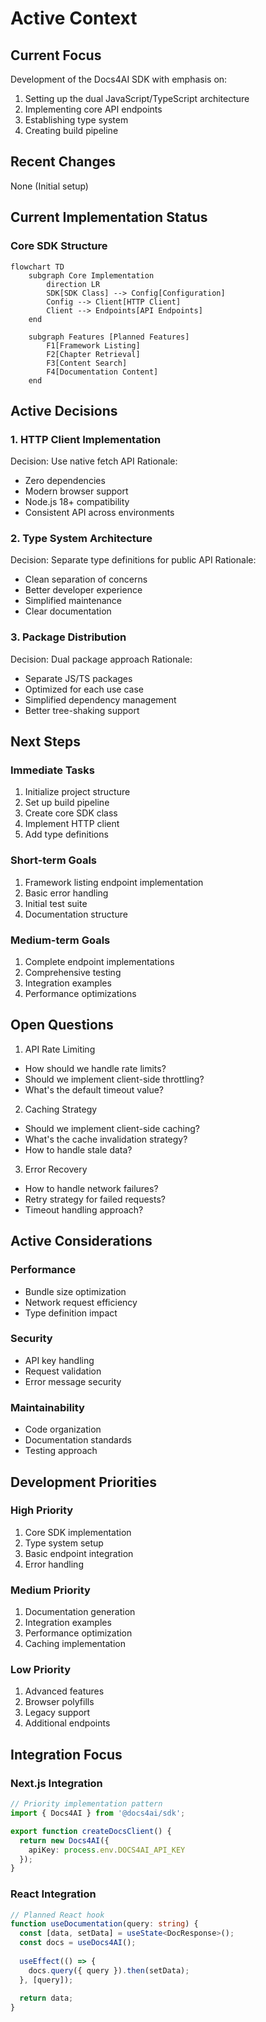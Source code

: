 # Active Context

## Current Focus
Development of the Docs4AI SDK with emphasis on:
1. Setting up the dual JavaScript/TypeScript architecture
2. Implementing core API endpoints
3. Establishing type system
4. Creating build pipeline

## Recent Changes
None (Initial setup)

## Current Implementation Status

### Core SDK Structure
```mermaid
flowchart TD
    subgraph Core Implementation
        direction LR
        SDK[SDK Class] --> Config[Configuration]
        Config --> Client[HTTP Client]
        Client --> Endpoints[API Endpoints]
    end

    subgraph Features [Planned Features]
        F1[Framework Listing]
        F2[Chapter Retrieval]
        F3[Content Search]
        F4[Documentation Content]
    end
```

## Active Decisions

### 1. HTTP Client Implementation
Decision: Use native fetch API
Rationale:
- Zero dependencies
- Modern browser support
- Node.js 18+ compatibility
- Consistent API across environments

### 2. Type System Architecture
Decision: Separate type definitions for public API
Rationale:
- Clean separation of concerns
- Better developer experience
- Simplified maintenance
- Clear documentation

### 3. Package Distribution
Decision: Dual package approach
Rationale:
- Separate JS/TS packages
- Optimized for each use case
- Simplified dependency management
- Better tree-shaking support

## Next Steps

### Immediate Tasks
1. Initialize project structure
2. Set up build pipeline
3. Create core SDK class
4. Implement HTTP client
5. Add type definitions

### Short-term Goals
1. Framework listing endpoint implementation
2. Basic error handling
3. Initial test suite
4. Documentation structure

### Medium-term Goals
1. Complete endpoint implementations
2. Comprehensive testing
3. Integration examples
4. Performance optimizations

## Open Questions

1. API Rate Limiting
- How should we handle rate limits?
- Should we implement client-side throttling?
- What's the default timeout value?

2. Caching Strategy
- Should we implement client-side caching?
- What's the cache invalidation strategy?
- How to handle stale data?

3. Error Recovery
- How to handle network failures?
- Retry strategy for failed requests?
- Timeout handling approach?

## Active Considerations

### Performance
- Bundle size optimization
- Network request efficiency
- Type definition impact

### Security
- API key handling
- Request validation
- Error message security

### Maintainability
- Code organization
- Documentation standards
- Testing approach

## Development Priorities

### High Priority
1. Core SDK implementation
2. Type system setup
3. Basic endpoint integration
4. Error handling

### Medium Priority
1. Documentation generation
2. Integration examples
3. Performance optimization
4. Caching implementation

### Low Priority
1. Advanced features
2. Browser polyfills
3. Legacy support
4. Additional endpoints

## Integration Focus

### Next.js Integration
```typescript
// Priority implementation pattern
import { Docs4AI } from '@docs4ai/sdk';

export function createDocsClient() {
  return new Docs4AI({
    apiKey: process.env.DOCS4AI_API_KEY
  });
}
```

### React Integration
```typescript
// Planned React hook
function useDocumentation(query: string) {
  const [data, setData] = useState<DocResponse>();
  const docs = useDocs4AI();
  
  useEffect(() => {
    docs.query({ query }).then(setData);
  }, [query]);
  
  return data;
}
